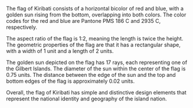 The flag of Kiribati consists of a horizontal bicolor of red and blue, with a golden sun rising from the bottom, overlapping into both colors. The color codes for the red and blue are Pantone PMS 186 C and 2935 C, respectively. 

The aspect ratio of the flag is 1:2, meaning the length is twice the height. The geometric properties of the flag are that it has a rectangular shape, with a width of 1 unit and a length of 2 units. 

The golden sun depicted on the flag has 17 rays, each representing one of the Gilbert Islands. The diameter of the sun within the center of the flag is 0.75 units. The distance between the edge of the sun and the top and bottom edges of the flag is approximately 0.02 units.

Overall, the flag of Kiribati has simple and distinctive design elements that represent the national identity and geography of the island nation.
